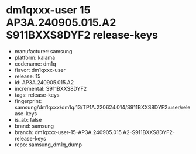 # dm1qxxx-user 15 AP3A.240905.015.A2 S911BXXS8DYF2 release-keys
- manufacturer: samsung
- platform: kalama
- codename: dm1q
- flavor: dm1qxxx-user
- release: 15
- id: AP3A.240905.015.A2
- incremental: S911BXXS8DYF2
- tags: release-keys
- fingerprint: samsung/dm1qxxx/dm1q:13/TP1A.220624.014/S911BXXS8DYF2:user/release-keys
- is_ab: false
- brand: samsung
- branch: dm1qxxx-user-15-AP3A.240905.015.A2-S911BXXS8DYF2-release-keys
- repo: samsung_dm1q_dump
